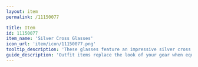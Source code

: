 ```yaml
---
layout: item
permalink: /11150077

title: Item
id: 11150077
item_name: 'Silver Cross Glasses'
icon_url: 'item/icon/11150077.png'
tooltip_description: 'These glasses feature an impressive silver cross.'
guide_description: 'Outfit items replace the look of your gear when equipped.'
---
```

